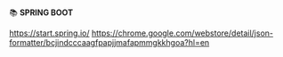 :books: **SPRING BOOT**  

https://start.spring.io/
https://chrome.google.com/webstore/detail/json-formatter/bcjindcccaagfpapjjmafapmmgkkhgoa?hl=en